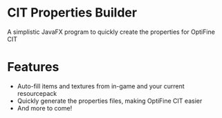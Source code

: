 # CIT Properties Builder
A simplistic JavaFX program to quickly create the properties for OptiFine CIT

# Features
 - Auto-fill items and textures from in-game and your current resourcepack
 - Quickly generate the properties files, making OptiFine CIT easier
 - And more to come!
